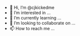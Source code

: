 - 👋 Hi, I’m @cjkickedme
- 👀 I’m interested in ...
- 🌱 I’m currently learning ...
- 💞️ I’m looking to collaborate on ...
- 📫 How to reach me ...

<!---
cjkickedme/cjkickedme is a ✨ special ✨ repository because its `README.md` (this file) appears on your GitHub profile.
You can click the Preview link to take a look at your changes.
--->
